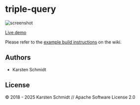 # triple-query

![screenshot](https://raw.githubusercontent.com/thi-ng/umbrella/develop/assets/examples/triple-query.png)

[Live demo](https://demo.thi.ng/umbrella/triple-query/)

Please refer to the [example build
instructions](https://github.com/thi-ng/umbrella/wiki/Example-build-instructions)
on the wiki.

## Authors

- Karsten Schmidt

## License

&copy; 2018 - 2025 Karsten Schmidt // Apache Software License 2.0
